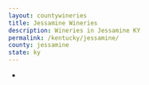 ```yaml
---
layout: countywineries
title: Jessamine Wineries
description: Wineries in Jessamine KY
permalink: /kentucky/jessamine/
county: jessamine
state: ky
---
```

-
